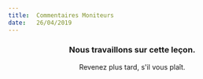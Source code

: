 ```yaml
---
title:  Commentaires Moniteurs
date:   26/04/2019
---
```


### <center>Nous travaillons sur cette leçon.</center>
<center>Revenez plus tard, s'il vous plaît.</center>